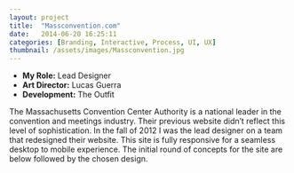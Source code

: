 ```yaml
---
layout: project
title:  "Massconvention.com"
date:   2014-06-20 16:25:11
categories: [Branding, Interactive, Process, UI, UX]
thumbnail: /assets/images/Massconvention.jpg
---
```


<ul class="project-roles">
  <li><strong>My Role:</strong> Lead Designer</li>
  <li><strong>Art Director:</strong> Lucas Guerra</li>
  <li><strong>Development:</strong> The Outfit</li>
</ul>

The Massachusetts Convention Center Authority is a national leader in the convention and meetings industry. Their previous website didn’t reflect this level of sophistication. In the fall of 2012 I was the lead designer on a team that redesigned their website. This site is fully responsive for a seamless desktop to mobile experience. The initial round of concepts for the site are below followed by the chosen design.
